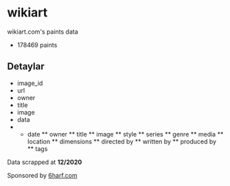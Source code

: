 # wikiart
wikiart.com's paints data

* 178469 paints

## Detaylar
* image_id
* url
* owner
* title
* image
* data
* * date
** owner
** title
** image
** style
** series
** genre
** media
** location
** dimensions
** directed by
** written by
** produced by
** tags

Data scrapped at **12/2020**

Sponsored by [6harf.com](https://6harf.com "web tasarım")
